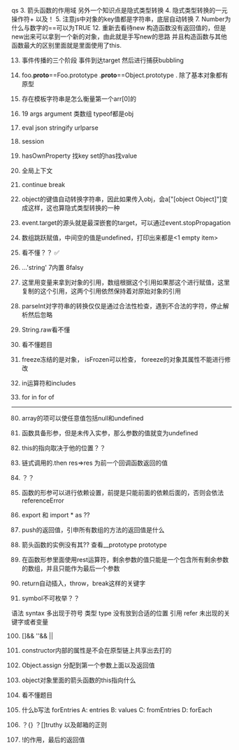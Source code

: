 qs
3. 箭头函数的作用域 另外一个知识点是隐式类型转换
4. 隐式类型转换的一元操作符+ 以及！
5. 注意js中对象的key值都是字符串，底层自动转换
7. Number为什么与数字的==可以为TRUE
12. 重新去看待new 构造函数没有返回值的，但是new出来可以拿到一个新的对象，由此就是手写new的思路
    并且构造函数与其他函数最大的区别里面就是里面使用了this.


13. 事件传播的三个阶段 事件到达target 然后进行捕获bubbling
14. foo.__proto__==Foo.prototype
    .__proto__==Object.prototype
    .
    除了基本对象都有原型

17. 存在模板字符串是怎么衡量第一个arr[0]的
18. 19 args argument 类数组 typeof都是obj
21. eval json stringify urlparse
22. session


24. hasOwnProperty 找key set的has找value
    

26. 全局上下文
27. continue break
29. object的键值自动转换字符串，因此如果传入obj，会a["[object Object]"]变成这样，这也算隐式类型转换的一种

31. event.target的源头就是最深嵌套的target，可以通过event.stopPropagation
37. 数组跳跃赋值，中间空的值是undefined，打印出来都是<1 empty item>
38. 看不懂？？
✅
43. ...'string'  7内置 8falsy  



46. 这里用变量来拿到对象的引用，数组根据这个引用如果那这个进行赋值，这里复制的这个引用，这两个引用依然保持着对原始对象的引用

49. parseInt对字符串的转换仅仅是通过合法性检查，遇到不合法的字符，停止解析然后忽略


72. String.raw看不懂

73. 看不懂题目


75. freeze冻结的是对象， isFrozen可以检查，
    foreeze的对象其属性不能进行修改
76. in运算符和includes

77. for in for of 
---
80. array的项可以使任意值包括null和undefined
81. 函数具备形参，但是未传入实参，那么参数的值就变为undefined
    
82. this的指向取决于他的位置？？


85. 链式调用的.then res=>res 为前一个回调函数返回的值
86. ？？

88. 函数的形参可以进行依赖设置，前提是只能前面的依赖后面的，否则会依法referenceError
89. export 和 import * as ??
    
91. push的返回值，引申所有数组的方法的返回值是什么
92. 箭头函数的实例没有其?? 查看__prototype prototype
93. 在函数形参里面使用rest运算符，剩余参数的值只能是一个包含所有剩余参数的数组，并且只能作为最后一个参数
    
95. return自动插入，throw，break这样的关键字

97. symbol不可枚举？？

语法 syntax 多出现于符号
类型 type 没有放到合适的位置
引用 refer 未出现的关键字或者变量

100. []&& ''&&  ||




147. constructor内部的属性是不会在原型链上共享出去打的

148. Object.assign 分配到第一个参数上面以及返回值

151. object对象里面的箭头函数的this指向什么
152. 看不懂题目
153. 什么b写法 forEntries A: entries
B: values
C: fromEntries
D: forEach
154. ？{} ？[]truthy 以及邮箱的正则
155. !的作用，最后的返回值